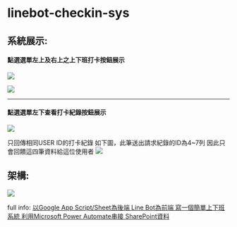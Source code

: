 # linebot-checkin-sys

## 系統展示:
#### 點選選單左上及右上之上下班打卡按鈕展示
![](https://i.imgur.com/2Hox9xe.jpg)

![](https://i.imgur.com/ePB5GLs.png)


---

#### 點選選單左下查看打卡紀錄按鈕展示
![](https://i.imgur.com/QFeRb6b.jpg)


只回傳相同USER ID的打卡紀錄
如下圖，此筆送出請求紀錄的ID為4~7列
因此只會回饋這四筆資料給這位使用者
![](https://i.imgur.com/cfOQ1VK.png)


## 架構:
![](https://i.imgur.com/3aLnJ0U.jpg)

full info: 
[以Google App Script/Sheet為後端 Line Bot為前端 寫一個簡單上下班系統 利用Microsoft Power Automate串接 SharePoint資料](https://medium.com/%E4%B8%80%E5%80%8B%E8%B3%87%E7%AE%A1%E5%AD%B8%E7%94%9F%E7%9A%84%E7%A7%81%E5%AF%86%E8%99%95/%E4%BB%A5google-app-script-sheet%E7%82%BA%E5%BE%8C%E7%AB%AF-line-bot%E7%82%BA%E5%89%8D%E7%AB%AF-%E5%88%A9%E7%94%A8microsoft-power-automate%E4%B8%B2%E6%8E%A5-sharepoint%E8%B3%87%E6%96%99-601c2e1fae71)
